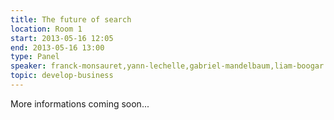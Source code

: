 ```yaml
---
title: The future of search
location: Room 1
start: 2013-05-16 12:05
end: 2013-05-16 13:00
type: Panel
speaker: franck-monsauret,yann-lechelle,gabriel-mandelbaum,liam-boogar
topic: develop-business
---
```


More informations coming soon...